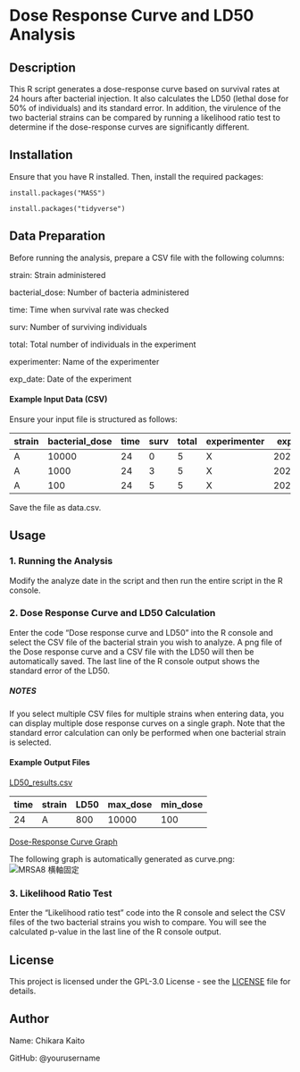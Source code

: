 # Dose Response Curve and LD50 Analysis

## Description

This R script generates a dose-response curve based on survival rates at 24 hours after bacterial injection. It also calculates the LD50 (lethal dose for 50% of individuals) and its standard error. In addition, the virulence of the two bacterial strains can be compared by running a likelihood ratio test to determine if the dose-response curves are significantly different.



## Installation

Ensure that you have R installed. Then, install the required packages:

`install.packages("MASS")`

`install.packages("tidyverse")`



## Data Preparation

Before running the analysis, prepare a CSV file with the following columns:

strain: Strain administered

bacterial_dose: Number of bacteria administered

time: Time when survival rate was checked

surv: Number of surviving individuals

total: Total number of individuals in the experiment

experimenter: Name of the experimenter

exp_date: Date of the experiment


#### Example Input Data (CSV)
Ensure your input file is structured as follows:

| strain | bacterial_dose | time | surv | total | experimenter | exp_date |
|--------|----------------|------|------|-------|--------------|----------|
| A      | 10000          | 24   | 0    | 5     | X            | 20250306 |
| A      | 1000           | 24   | 3    | 5     | X            | 20250306 |
| A      | 100            | 24   | 5    | 5     | X            | 20250306 |

Save the file as data.csv.



## Usage

### 1. Running the Analysis

Modify the analyze date in the script and then run the entire script in the R console.

### 2. Dose Response Curve and LD50 Calculation

Enter the code “Dose response curve and LD50” into the R console and select the CSV file of the bacterial strain you wish to analyze.
A png file of the Dose response curve and a CSV file with the LD50 will then be automatically saved.
The last line of the R console output shows the standard error of the LD50.

##### NOTES
If you select multiple CSV files for multiple strains when entering data, you can display multiple dose response curves on a single graph. Note that the standard error calculation can only be performed when one bacterial strain is selected.


#### Example Output Files

<ins>LD50_results.csv</ins>

| time | strain | LD50 | max_dose | min_dose |
|------|--------|------|----------|----------|
| 24   | A      | 800  | 10000    | 100      |

<ins>Dose-Response Curve Graph</ins>

The following graph is automatically generated as curve.png:![MRSA8 横軸固定](https://github.com/user-attachments/assets/4da54f84-4c72-44c1-9ee5-73ef82a1bb1c)




### 3. Likelihood Ratio Test

Enter the “Likelihood ratio test” code into the R console and select the CSV files of the two bacterial strains you wish to compare.
You will see the calculated p-value in the last line of the R console output.



## License
This project is licensed under the GPL-3.0 License - see the [LICENSE](LICENSE) file for details.


## Author

Name: Chikara Kaito

GitHub: @yourusername

